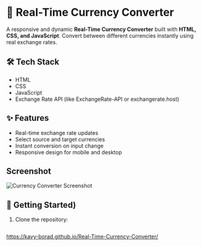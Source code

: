 # 💱 Real-Time Currency Converter

A responsive and dynamic **Real-Time Currency Converter** built with **HTML, CSS, and JavaScript**. Convert between different currencies instantly using real exchange rates.

## 🛠️ Tech Stack

- HTML 
- CSS
- JavaScript
- Exchange Rate API (like ExchangeRate-API or exchangerate.host)

## ✨ Features

- Real-time exchange rate updates
- Select source and target currencies
- Instant conversion on input change
- Responsive design for mobile and desktop
 
## Screenshot
![Currency Converter Screenshot](https://github.com/user-attachments/assets/6161ae8a-5cc8-4280-b1e6-cb03d5b8dd12)


## 🚀 Getting Started)

1. Clone the repository:
   ```bash
 https://kavy-borad.github.io/Real-Time-Currency-Converter/

